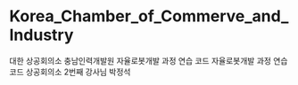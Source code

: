 # Korea_Chamber_of_Commerve_and_Industry
대한 상공회의소 충남인력개발원 자율로봇개발 과정 연습 코드
자율로봇개발 과정 연습코드
상공회의소 2번째 강사님 박정석
